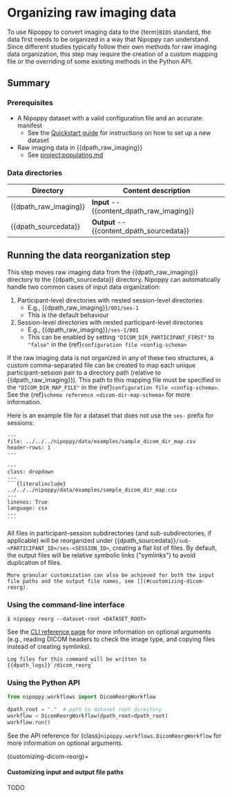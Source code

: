 # Organizing raw imaging data

To use Nipoppy to convert imaging data to the {term}`BIDS` standard, the data first needs to be organized in a way that Nipoppy can understand. Since different studies typically follow their own methods for raw imaging data organization, this step may require the creation of a custom mapping file or the overriding of some existing methods in the Python API.

## Summary

### Prerequisites

- A Nipoppy dataset with a valid configuration file and an accurate manifest
    - See the [Quickstart guide](../quickstart.md) for instructions on how to set up a new dataset
- Raw imaging data in {{dpath_raw_imaging}}
    - See <project:populating.md>

### Data directories

| Directory | Content description |
|---|---|
| {{dpath_raw_imaging}} | **Input** -- {{content_dpath_raw_imaging}} |
| {{dpath_sourcedata}} | **Output** -- {{content_dpath_sourcedata}} |

## Running the data reorganization step

This step moves raw imaging data from the {{dpath_raw_imaging}} directory to the {{dpath_sourcedata}} directory. Nipoppy can automatically handle two common cases of input data organization:
1. Participant-level directories with nested session-level directories
    - E.g., {{dpath_raw_imaging}}`/001/ses-1`
    - This is the default behaviour
2. Session-level directories with nested participant-level directories
    - E.g., {{dpath_raw_imaging}}`/ses-1/001`
    - This can be enabled by setting `"DICOM_DIR_PARTICIPANT_FIRST"` to `"false"` in the {ref}`configuration file <config-schema>`

If the raw imaging data is not organized in any of these two structures, a custom comma-separated file can be created to map each unique participant-session pair to a directory path (relative to {{dpath_raw_imaging}}). This path to this mapping file must be specified in the `"DICOM_DIR_MAP_FILE"` in the {ref}`configuration file <config-schema>`. See the {ref}`schema reference <dicom-dir-map-schema>` for more information.

Here is an example file for a dataset that does not use the `ses-` prefix for sessions:

```{csv-table}
---
file: ../../../nipoppy/data/examples/sample_dicom_dir_map.csv
header-rows: 1
---
```

````{admonition} Raw content of the example DICOM directory mapping file
---
class: dropdown
---
```{literalinclude} ../../../nipoppy/data/examples/sample_dicom_dir_map.csv
---
linenos: True
language: csv
---
```
````

All files in participant-session subdirectories (and sub-subdirectories, if applicable) will be reorganized under {{dpath_sourcedata}}`/sub-<PARTICIPANT_ID>/ses-<SESSION_ID>`, creating a flat list of files. By default, the output files will be relative symbolic links ("symlinks") to avoid duplication of files.

```{note}
More granular customization can also be achieved for both the input file paths and the output file names, see [](#customizing-dicom-reorg).
```

### Using the command-line interface

```console
$ nipoppy reorg --dataset-root <DATASET_ROOT>
```

See the [CLI reference page](<project:../cli_reference/reorg.md>) for more information on optional arguments (e.g., reading DICOM headers to check the image type, and copying files instead of creating symlinks).

```{note}
Log files for this command will be written to {{dpath_logs}}`/dicom_reorg`
```

### Using the Python API

```python
from nipoppy.workflows import DicomReorgWorkflow

dpath_root = "."  # path to dataset root directory
workflow = DicomReorgWorkflow(dpath_root=dpath_root)
workflow.run()
```

See the API reference for {class}`nipoppy.workflows.DicomReorgWorkflow` for more information on optional arguments.

(customizing-dicom-reorg)=
#### Customizing input and output file paths

TODO
